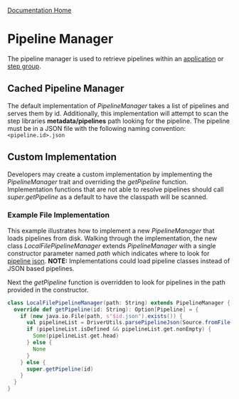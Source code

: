 [Documentation Home](readme.md)

# Pipeline Manager
The pipeline manager is used to retrieve pipelines within an [application](applications.md) or [step group](step-groups.md).

## Cached Pipeline Manager
The default implementation of _PipelineManager_ takes a list of pipelines and serves them by id. Additionally, this 
implementation will attempt to scan the step libraries **metadata/pipelines** path looking for the pipeline. The pipeline 
must be in a JSON file with the following naming convention: ```<pipeline.id>.json```

## Custom Implementation
Developers may create a custom implementation by implementing the _PipelineManager_ trait and overriding the _getPipeline_
function. Implementation functions that are not able to resolve pipelines should call _super.getPipeline_ as a default 
to have the classpath will be scanned.

### Example File Implementation
This example illustrates how to implement a new _PipelineManager_ that loads pipelines from disk. Walking through the 
implementation, the new class _LocalFilePipelineManager_ extends _PipelineManager_ with a single constructor parameter
named _path_ which indicates where to look for [pipeline json](json-pipelines.md). **NOTE:** Implementations could load 
pipeline classes instead of JSON based pipelines.

Next the _getPipeline_ function is overridden to look for pipelines in the path provided in the constructor.

```scala
class LocalFilePipelineManager(path: String) extends PipelineManager {
  override def getPipeline(id: String): Option[Pipeline] = {
    if (new java.io.File(path, s"$id.json").exists()) {
      val pipelineList = DriverUtils.parsePipelineJson(Source.fromFile(new java.io.File(path, s"$id.json")).mkString)
      if (pipelineList.isDefined && pipelineList.get.nonEmpty) {
        Some(pipelineList.get.head)
      } else {
        None
      }
    } else {
      super.getPipeline(id)
    }
  }
}
```
